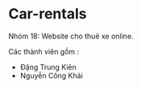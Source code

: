 # Car-rentals

Nhóm 18: Website cho thuê xe online.

Các thành viên gồm :
- Đặng Trung Kiên
- Nguyễn Công Khải
